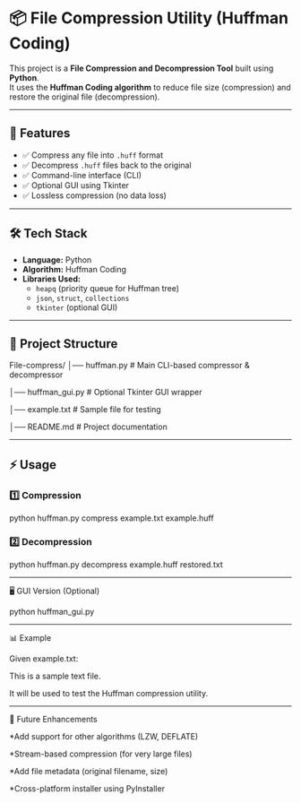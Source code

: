 # 📦 File Compression Utility (Huffman Coding)

This project is a **File Compression and Decompression Tool** built using **Python**.  
It uses the **Huffman Coding algorithm** to reduce file size (compression) and restore the original file (decompression).  

---

## 🚀 Features
- ✅ Compress any file into `.huff` format  
- ✅ Decompress `.huff` files back to the original  
- ✅ Command-line interface (CLI)  
- ✅ Optional GUI using Tkinter  
- ✅ Lossless compression (no data loss)  

---

## 🛠️ Tech Stack
- **Language:** Python  
- **Algorithm:** Huffman Coding  
- **Libraries Used:**  
  - `heapq` (priority queue for Huffman tree)  
  - `json`, `struct`, `collections`  
  - `tkinter` (optional GUI)  

---

## 📂 Project Structure
File-compress/
│── huffman.py # Main CLI-based compressor & decompressor

│── huffman_gui.py # Optional Tkinter GUI wrapper

│── example.txt # Sample file for testing

│── README.md # Project documentation

---

## ⚡ Usage

### 1️⃣ Compression

python huffman.py compress example.txt example.huff

### 2️⃣ Decompression

python huffman.py decompress example.huff restored.txt

---

🖥️ GUI Version (Optional)

python huffman_gui.py

---

📊 Example

Given example.txt:

This is a sample text file.

It will be used to test the Huffman compression utility.

---

🎯 Future Enhancements

  *Add support for other algorithms (LZW, DEFLATE)

  *Stream-based compression (for very large files)

  *Add file metadata (original filename, size)

  *Cross-platform installer using PyInstaller
